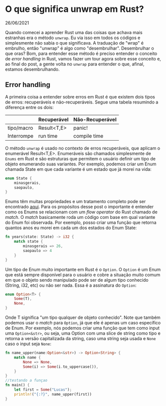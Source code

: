 # O que significa unwrap em Rust?

26/06/2021

Quando comecei a aprender Rust uma das coisas que achava mais estranhas era o método `unwrap`. Eu via isso em todos os códigos e simplesmente não sabia o que significava. A traduação de "wrap" é embrulho, então "unwrap" é algo como "desembrulhar". Desembrulhar o que oras? Bom, para entender esse método é preciso entender o conceito de *error handling* in Rust, vamos fazer um tour agora sobre esse conceito e, ao final do post, a gente volta no `unwrap` para entender o que, afinal, estamos desembrulhando.

## Error handling

A primeira coisa a entender sobre erros em Rust é que existem dois tipos de erros: recuperáveis e não-recuperáveis. Segue uma tabela resumindo a diferença entre os dois:

|            	| Recuperável 	| Não-Recuperável 	|
|------------	|-------------	|-----------------	|
| tipo/macro 	| Result<T,E> 	|      panic!     	|
| Interrompe 	| run time    	| compile time    	|

O método `unwrap` é usado no contexto de erros recuperáveis, que aplicam o enumerável Result<T,E>. Enumeráveis são chamados simplesmente de `Enums` em Rust e são estruturas que permitem o usuário definir um tipo de objeto enumerando suas variantes. Por exemplo, podemos criar um Enum chamada State em que cada variante é um estado que já morei na vida:

```rust
enum State {
    minasgerais,
    saopaulo,
}
```

Enums têm muitas propriedades e um tratamento completo pode ser encontrado [aqui](https://doc.rust-lang.org/book/ch06-00-enums.html). Para os propósitos desse post o importante é entender como os Enums se relacionam com um *flow operator* do Rust chamado de *match*. O *match* basicamente roda um código com base em qual variante do Enum foi observada. Por exemplo, posso criar uma função que retorna quantos anos eu morei em cada um dos estados do Enum State:

```rust
fn years(state: State) -> i32 {
    match state {
        minasgerais => 26,
        saopaulo => 4
    }
}
```

Um tipo de Enum muito importante em Rust é o `Option`. O `Option` é um Enum que está sempre disponível para o usuário e cobre a situação muito comum em que o objeto sendo manipulado pode ser de algum tipo conhecido (String, i32, etc) ou não ser nada. Essa é a assinatura do `Option`:

```rust
enum Option<T> {
    Some(T),
    None,
}
```

Onde T significa "um tipo qualquer de objeto conhecido". Note que também podemos usar o *match* para `Option`, já que ele é apenas um caso específico de Enum. Por exemplo, nós podemos criar uma função que tem como input uma `Option<&str>`, ou seja, uma Option com uma slice de string como tipo e retorna a versão capitalizada da string, caso uma string seja usada e `None` caso o input seja `None`:

```rust
fn name_upper(name:Option<&str>) -> Option<String> {
    match name {
        None => None,
        Some(i) => Some(i.to_uppercase()),
    }
}
//testando a funçao
fn main() {
    let first = Some("Lucas");
    println!("{:?}", name_upper(first))
}
```






